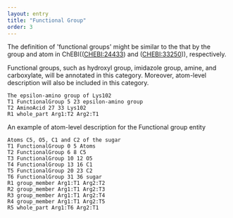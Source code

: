 ```yaml
---
layout: entry
title: "Functional Group"
order: 3
---
```


The definition of 'functional groups' might be similar to the that by the group and atom in ChEBI((<a href="http://purl.obolibrary.org/obo/CHEBI_24433">CHEBI:24433</a>) and (<a href="http://purl.obolibrary.org/obo/CHEBI_33250">CHEBI:33250</a>)), respectively.

Functional groups, such as hydroxyl group, imidazole group, amine, and
carboxylate, will be annotated in this category. Moreover, atom-level
description will also be included in this category.


~~~ ann
The epsilon-amino group of Lys102
T1 FunctionalGroup 5 23 epsilon-amino group
T2 AminoAcid 27 33 Lys102
R1 whole_part Arg1:T2 Arg2:T1
~~~

An example of atom-level description for the Functional group entity
~~~ ann
Atoms C5, O5, C1 and C2 of the sugar
T1 FunctionalGroup 0 5 Atoms
T2 FunctionalGroup 6 8 C5
T3 FunctionalGroup 10 12 O5
T4 FunctionalGroup 13 16 C1
T5 FunctionalGroup 20 23 C2
T6 FunctionalGroup 31 36 sugar
R1 group_member Arg1:T1 Arg2:T2
R2 group_member Arg1:T1 Arg2:T3
R3 group_member Arg1:T1 Arg2:T4
R4 group_member Arg1:T1 Arg2:T5
R5 whole_part Arg1:T6 Arg2:T1
~~~

<!-- details -->
